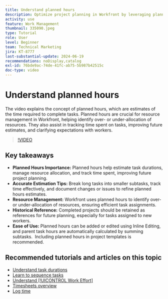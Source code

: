 ```yaml
---
title: Understand planned hours
description: Optimize project planning in Workfront by leveraging planned hours to estimate durations, manage resources, track time, utilize historical references, and streamline assignments.
activity: use
feature: Work Management
thumbnail: 335090.jpeg
type: Tutorial
role: User
level: Beginner
team: Technical Marketing
jira: KT-8777
last-substantial-update: 2024-06-19
recommendations: noDisplay,catalog
exl-id: 76bde9ac-74de-41fc-ab75-5b987b42515c
doc-type: video
---
```

# Understand planned hours

The video explains the concept of planned hours, which are estimates of the time required to complete tasks.
Planned hours are crucial for resource management in Workfront, helping identify over- or under-allocation of resources. 
They also assist in tracking time spent on tasks, improving future estimates, and clarifying expectations with workers.


>[!VIDEO](https://video.tv.adobe.com/v/335090/?quality=12&learn=on&enablevpops)


## Key takeaways

* **Planned Hours Importance:** Planned hours help estimate task durations, manage resource allocation, and track time spent, improving future project planning. ​
* **Accurate Estimation Tips:** Break long tasks into smaller subtasks, track time effectively, and document changes or issues to refine planned hours estimates. ​
* **Resource Management:** Workfront uses planned hours to identify over- or under-allocation of resources, ensuring efficient task assignments. ​
* **Historical Reference:** Completed projects should be retained as references for future planning, especially for tasks assigned to new workers. ​
* **Ease of Use:** Planned hours can be added or edited using Inline Editing, and parent task hours are automatically calculated by summing subtasks. ​ Including planned hours in project templates is recommended. ​


## Recommended tutorials and articles on this topic

* [Understand task durations](/help/manage-work/tasks/understand-task-durations.md)
* [Learn to sequence tasks](/help/manage-work/tasks/learn-to-sequence-tasks.md)
* [Understand [!UICONTROL Work Effort]](/help/manage-work/tasks/understand-work-effort.md)
* [Timesheets overview](https://experienceleague.adobe.com/en/docs/workfront/using/timesheets/details/timesheets-overview)
* [Log time](https://experienceleague.adobe.com/en/docs/workfront/using/timesheets/create-and-manage-timesheets-in-adobe-workfront/log-time)

